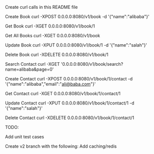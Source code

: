 Create curl calls in this README file


Create Book
curl -XPOST 0.0.0.0:8080/v1/book -d '{"name":"alibaba"}'

Get Book
curl -XGET 0.0.0.0:8080/v1/book/1

Get All Books
curl -XGET 0.0.0.0:8080/v1/book

Update Book
curl -XPUT 0.0.0.0:8080/v1/book/1 -d '{"name":"salah"}'

Delete Book
curl -XDELETE 0.0.0.0:8080/v1/book/1

Search Contact
curl -XGET '0.0.0.0:8080/v1/book/search?name=alibaba&page=0'

Create Contact
curl -XPOST 0.0.0.0:8080/v1/book/1/contact -d '{"name":"alibaba","email":"ali@baba.com"}'

Get Contact
curl -XGET 0.0.0.0:8080/v1/book/1/contact/1

Update Contact
curl -XPUT 0.0.0.0:8080/v1/book/1/contact/1 -d '{"name":"salah"}'

Delete Contact
curl -XDELETE 0.0.0.0:8080/v1/book/1/contact/1


TODO:

Add unit test cases

Create v2 branch with the following:
Add caching/redis
